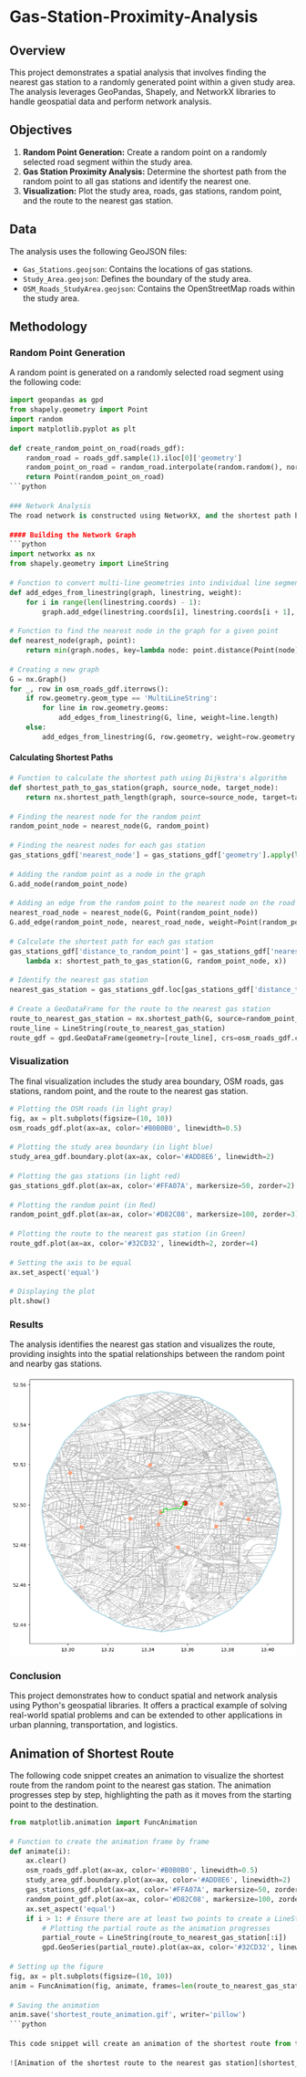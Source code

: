 # Gas-Station-Proximity-Analysis

## Overview
This project demonstrates a spatial analysis that involves finding the nearest gas station to a randomly generated point within a given study area. The analysis leverages GeoPandas, Shapely, and NetworkX libraries to handle geospatial data and perform network analysis.

## Objectives
1. **Random Point Generation:** Create a random point on a randomly selected road segment within the study area.
2. **Gas Station Proximity Analysis:** Determine the shortest path from the random point to all gas stations and identify the nearest one.
3. **Visualization:** Plot the study area, roads, gas stations, random point, and the route to the nearest gas station.

## Data
The analysis uses the following GeoJSON files:
- `Gas_Stations.geojson`: Contains the locations of gas stations.
- `Study_Area.geojson`: Defines the boundary of the study area.
- `OSM_Roads_StudyArea.geojson`: Contains the OpenStreetMap roads within the study area.

## Methodology

### Random Point Generation
A random point is generated on a randomly selected road segment using the following code:
```python
import geopandas as gpd
from shapely.geometry import Point
import random
import matplotlib.pyplot as plt

def create_random_point_on_road(roads_gdf):
    random_road = roads_gdf.sample(1).iloc[0]['geometry']
    random_point_on_road = random_road.interpolate(random.random(), normalized=True)
    return Point(random_point_on_road)
```python

### Network Analysis
The road network is constructed using NetworkX, and the shortest path between the random point and each gas station is calculated using Dijkstra's algorithm. The nearest gas station is then identified.

#### Building the Network Graph
```python
import networkx as nx
from shapely.geometry import LineString

# Function to convert multi-line geometries into individual line segments
def add_edges_from_linestring(graph, linestring, weight):
    for i in range(len(linestring.coords) - 1):
        graph.add_edge(linestring.coords[i], linestring.coords[i + 1], weight=weight)

# Function to find the nearest node in the graph for a given point
def nearest_node(graph, point):
    return min(graph.nodes, key=lambda node: point.distance(Point(node)))

# Creating a new graph
G = nx.Graph()
for _, row in osm_roads_gdf.iterrows():
    if row.geometry.geom_type == 'MultiLineString':
        for line in row.geometry.geoms:
            add_edges_from_linestring(G, line, weight=line.length)
    else:
        add_edges_from_linestring(G, row.geometry, weight=row.geometry.length)
```

#### Calculating Shortest Paths
```python
# Function to calculate the shortest path using Dijkstra's algorithm
def shortest_path_to_gas_station(graph, source_node, target_node):
    return nx.shortest_path_length(graph, source=source_node, target=target_node, weight='weight')

# Finding the nearest node for the random point
random_point_node = nearest_node(G, random_point)

# Finding the nearest nodes for each gas station
gas_stations_gdf['nearest_node'] = gas_stations_gdf['geometry'].apply(lambda x: nearest_node(G, x))

# Adding the random point as a node in the graph
G.add_node(random_point_node)

# Adding an edge from the random point to the nearest node on the road
nearest_road_node = nearest_node(G, Point(random_point_node))
G.add_edge(random_point_node, nearest_road_node, weight=Point(random_point_node).distance(Point(nearest_road_node)))

# Calculate the shortest path for each gas station
gas_stations_gdf['distance_to_random_point'] = gas_stations_gdf['nearest_node'].apply(
    lambda x: shortest_path_to_gas_station(G, random_point_node, x))

# Identify the nearest gas station
nearest_gas_station = gas_stations_gdf.loc[gas_stations_gdf['distance_to_random_point'].idxmin()]

# Create a GeoDataFrame for the route to the nearest gas station
route_to_nearest_gas_station = nx.shortest_path(G, source=random_point_node, target=nearest_gas_station['nearest_node'], weight='weight')
route_line = LineString(route_to_nearest_gas_station)
route_gdf = gpd.GeoDataFrame(geometry=[route_line], crs=osm_roads_gdf.crs)
```

### Visualization
The final visualization includes the study area boundary, OSM roads, gas stations, random point, and the route to the nearest gas station.
```python
# Plotting the OSM roads (in light gray)
fig, ax = plt.subplots(figsize=(10, 10))
osm_roads_gdf.plot(ax=ax, color='#B0B0B0', linewidth=0.5)

# Plotting the study area boundary (in light blue)
study_area_gdf.boundary.plot(ax=ax, color='#ADD8E6', linewidth=2)

# Plotting the gas stations (in light red)
gas_stations_gdf.plot(ax=ax, color='#FFA07A', markersize=50, zorder=2)

# Plotting the random point (in Red)
random_point_gdf.plot(ax=ax, color='#D82C08', markersize=100, zorder=3)

# Plotting the route to the nearest gas station (in Green)
route_gdf.plot(ax=ax, color='#32CD32', linewidth=2, zorder=4)

# Setting the axis to be equal
ax.set_aspect('equal')

# Displaying the plot
plt.show()
```

### Results
The analysis identifies the nearest gas station and visualizes the route, providing insights into the spatial relationships between the random point and nearby gas stations.

![](Gas-Station.png)<!-- -->

### Conclusion
This project demonstrates how to conduct spatial and network analysis using Python's geospatial libraries. It offers a practical example of solving real-world spatial problems and can be extended to other applications in urban planning, transportation, and logistics.

## Animation of Shortest Route

The following code snippet creates an animation to visualize the shortest route from the random point to the nearest gas station. The animation progresses step by step, highlighting the path as it moves from the starting point to the destination.

```python
from matplotlib.animation import FuncAnimation

# Function to create the animation frame by frame
def animate(i):
    ax.clear()
    osm_roads_gdf.plot(ax=ax, color='#B0B0B0', linewidth=0.5)
    study_area_gdf.boundary.plot(ax=ax, color='#ADD8E6', linewidth=2)
    gas_stations_gdf.plot(ax=ax, color='#FFA07A', markersize=50, zorder=2)
    random_point_gdf.plot(ax=ax, color='#D82C08', markersize=100, zorder=3)
    ax.set_aspect('equal')
    if i > 1: # Ensure there are at least two points to create a LineString
        # Plotting the partial route as the animation progresses
        partial_route = LineString(route_to_nearest_gas_station[:i])
        gpd.GeoSeries(partial_route).plot(ax=ax, color='#32CD32', linewidth=2, zorder=4)

# Setting up the figure
fig, ax = plt.subplots(figsize=(10, 10))
anim = FuncAnimation(fig, animate, frames=len(route_to_nearest_gas_station), interval=200, repeat=False)

# Saving the animation
anim.save('shortest_route_animation.gif', writer='pillow')
```python

This code snippet will create an animation of the shortest route from the random point to the gas station and save it as a GIF file. Each frame of the animation adds one more segment of the path, starting from the random point and progressing toward the gas station.

![Animation of the shortest route to the nearest gas station](shortest_route_animation.gif)



